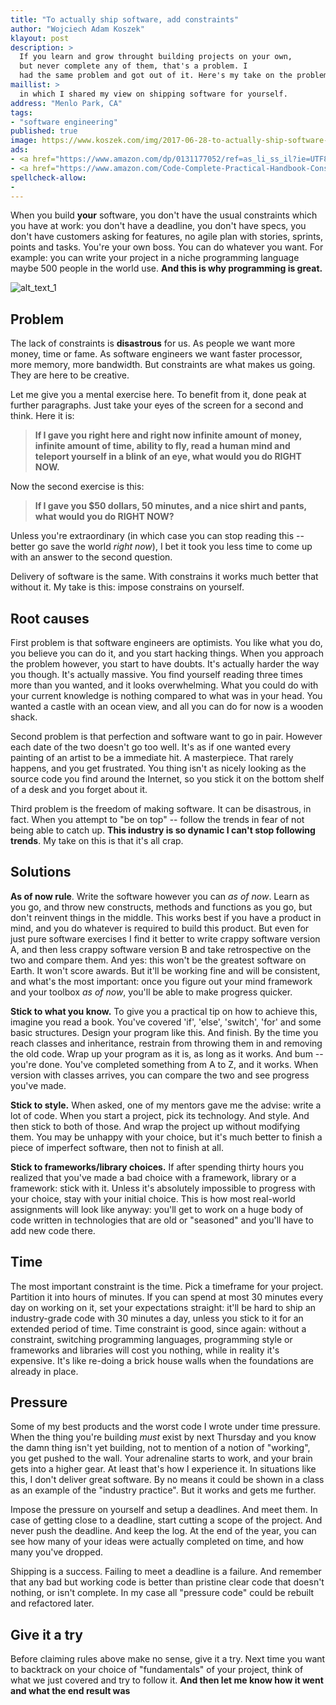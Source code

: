 ```yaml
---
title: "To actually ship software, add constraints"
author: "Wojciech Adam Koszek"
klayout: post
description: >
  If you learn and grow throught building projects on your own,
  but never complete any of them, that's a problem. I
  had the same problem and got out of it. Here's my take on the problem.
maillist: >
  in which I shared my view on shipping software for yourself.
address: "Menlo Park, CA"
tags:
- "software engineering"
published: true
image: https://www.koszek.com/img/2017-06-28-to-actually-ship-software-add-constraints/pawel-nolbert-291146_15p.jpg
ads:
- <a href="https://www.amazon.com/dp/0131177052/ref=as_li_ss_il?ie=UTF8&linkCode=li2&tag=wkoszek08-20&linkId=a5e33a71b06111d66728ba32ddd0d035" target="_blank"><img border="0" src="//ws-na.amazon-adsystem.com/widgets/q?_encoding=UTF8&ASIN=0131177052&Format=_SL160_&ID=AsinImage&MarketPlace=US&ServiceVersion=20070822&WS=1&tag=wkoszek08-20" ></a><img src="https://ir-na.amazon-adsystem.com/e/ir?t=wkoszek08-20&l=li2&o=1&a=0131177052" width="1" height="1" border="0" alt="" style="border:none !important; margin:0px !important;" />
- <a href="https://www.amazon.com/Code-Complete-Practical-Handbook-Construction/dp/0735619670/ref=as_li_ss_il?ie=UTF8&qid=1498641129&sr=8-7&keywords=clean+code&linkCode=li2&tag=wkoszek08-20&linkId=1ec800549a86c96aef1a05dc7a8a0323" target="_blank"><img border="0" src="//ws-na.amazon-adsystem.com/widgets/q?_encoding=UTF8&ASIN=0735619670&Format=_SL160_&ID=AsinImage&MarketPlace=US&ServiceVersion=20070822&WS=1&tag=wkoszek08-20" ></a><img src="https://ir-na.amazon-adsystem.com/e/ir?t=wkoszek08-20&l=li2&o=1&a=0735619670" width="1" height="1" border="0" alt="" style="border:none !important; margin:0px !important;" />
spellcheck-allow:
-
---
```


When you build **your** software, you don't have the usual constraints
which you have at work: you don't have a deadline, you don't have specs, you
don't have customers asking for features, no agile plan with stories,
sprints, points and tasks. You're your own boss. You can do whatever you
want. For example: you can write your project in a niche programming
language maybe 500 people in the world use. **And this is why programming is
great.**

![alt_text_1](/img/2017-06-28-to-actually-ship-software-add-constraints/pawel-nolbert-291146_15p.jpg "Image_text_1")

## Problem

The lack of constraints is  **disastrous** for us.
As people we want more money, time or fame.
As software engineers we want faster processor, more memory, more bandwidth.
But constraints are what makes us going. They are here to be creative.

Let me give you a mental exercise here.
To benefit from it, done peak at further paragraphs. Just take your eyes of
the screen for a second and think. Here it is:

> **If I gave you right here and right now  infinite amount of money, infinite
> amount of time, ability to fly, read a human mind and teleport yourself in a
> blink of an eye, what would you do RIGHT NOW.**

Now the second exercise is this:

> **If I gave you $50 dollars, 50 minutes, and a nice shirt and pants, what
> would you do RIGHT NOW?**

Unless you're extraordinary (in which case you can stop reading this --
better go save the world *right now*), I bet it took you less time to come
up with an answer to the second question.

Delivery of software is the same. With constrains it works much better that
without it. My take is this: impose constrains on yourself.

## Root causes

First problem is that software engineers are optimists. You like what you
do, you believe you can do it, and you start hacking things. When you
approach the problem however, you start to have doubts. It's actually harder
the way you though. It's actually massive. You find yourself reading three
times more than you wanted, and it looks overwhelming. What you could do
with your current knowledge is nothing compared to what was in your head.
You wanted a castle with an ocean view, and all you can do for now is a
wooden shack.

Second problem is that perfection and software want to go in pair. However
each date of the two doesn't go too well. It's as if one wanted every
painting of an artist to be a immediate hit. A masterpiece. That rarely
happens, and you get frustrated. You thing isn't as nicely looking as the
source code you find around the Internet, so you stick it on the bottom
shelf of a desk and you forget about it.

Third problem is the freedom of making software. It can be disastrous, in
fact. When you attempt to "be on top" -- follow the trends in fear of not
being able to catch up. **This industry is so dynamic I can't stop following
trends**. My take on this is that it's all crap.

## Solutions

**As of now rule**. Write the software however you can *as of now*. Learn as you go, and throw
new constructs, methods and functions as you go, but don't reinvent things
in the middle. This works best if you have a product in mind, and you do
whatever is required to build this product. But even for just pure software
exercises I find it better to write crappy software version A, and then less
crappy software version B and take retrospective on the two and compare
them. And yes: this won't be the greatest software on Earth. It won't score
awards. But it'll be working fine and will be consistent, and what's the
most important: once you figure out your mind framework and your toolbox *as
of now*, you'll be able to make progress quicker.

**Stick to what you know.** To give you a practical tip on how to achieve
this, imagine you read a book.  You've covered 'if', 'else', 'switch', 'for'
and some basic structures.  Design your program like this. And finish.  By
the time you reach classes and inheritance, restrain from throwing them in
and removing the old code.  Wrap up your program as it is, as long as it
works. And bum -- you're done.  You've completed something from A to Z, and
it works. When version with classes arrives, you can compare the two and see
progress you've made.

**Stick to style.** When asked, one of my mentors gave me
the advise: write a lot of code. When you start a project, pick its
technology. And style. And then stick to both of those.
And wrap the project up without modifying them.
You may be unhappy with your choice, but it's much better to finish a piece
of imperfect software, then not to finish at all.

**Stick to frameworks/library choices.** If after spending thirty hours you
realized that you've made a bad choice with a framework, library or a
framework: stick with it. Unless it's absolutely impossible to progress with
your choice, stay with your initial choice. This is how most real-world
assignments will look like anyway: you'll get to work on a huge body of code
written in technologies that are old or "seasoned" and you'll have to add
new code there.

## Time

The most important constraint is the time. Pick a timeframe for your
project. Partition it into hours of minutes. If you can spend at most 30
minutes every day on working on it, set your expectations straight: it'll be
hard to ship an industry-grade code with 30 minutes a day, unless you stick
to it for an extended period of time. Time constraint is good, since again:
without a constraint, switching programming languages, programming style or
frameworks and libraries will cost you nothing, while in reality it's
expensive. It's like re-doing a brick house walls when the foundations are
already in place.

## Pressure

Some of my best products and the worst code I wrote under time pressure.
When the thing you're building *must* exist by next Thursday and you know
the damn thing isn't yet building, not to mention of a notion of "working",
you get pushed to the wall. Your adrenaline starts to work, and your brain
gets into a higher gear. At least that's how I experience it. In situations
like this, I don't deliver great software. By no means it could be shown in
a class as an example of the "industry practice". But it works and gets me
further.

Impose the pressure on yourself and setup a deadlines. And meet
them. In case of getting close to a deadline, start cutting a scope of the
project. And never push the deadline. And keep the log. At the end of the
year, you can see how many of your ideas were actually completed on time,
and how many you've dropped.

Shipping is a success. Failing to meet a deadline is a failure. And remember
that any bad but working code is better than pristine clear code that
doesn't nothing, or isn't complete. In my case all "pressure code" could be
rebuilt and refactored later.

## Give it a try

Before claiming rules above make no sense, give it a try. Next time you want
to backtrack on your choice of "fundamentals" of your project, think of what
we just covered and try to follow it. **And then let me know how it went and
what the end result was**
